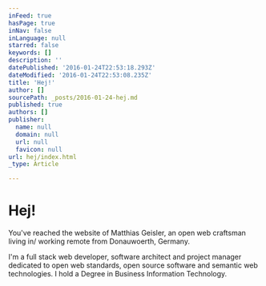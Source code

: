 ```yaml
---
inFeed: true
hasPage: true
inNav: false
inLanguage: null
starred: false
keywords: []
description: ''
datePublished: '2016-01-24T22:53:18.293Z'
dateModified: '2016-01-24T22:53:08.235Z'
title: 'Hej!'
author: []
sourcePath: _posts/2016-01-24-hej.md
published: true
authors: []
publisher:
  name: null
  domain: null
  url: null
  favicon: null
url: hej/index.html
_type: Article

---
```

# Hej!

You've reached the website of Matthias Geisler, an open web craftsman living in/ working remote from Donauwoerth, Germany.

I'm a full stack web developer, software architect and project manager dedicated to open web standards, open source software and semantic web technologies. I hold a Degree in Business Information Technology.